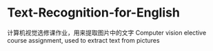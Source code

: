 # Text-Recognition-for-English
计算机视觉选修课作业，用来提取图片中的文字
Computer vision elective course assignment, used to extract text from pictures
